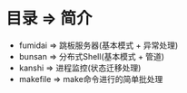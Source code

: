 # 目录 => 简介
* fumidai => 跳板服务器(基本模式 + 异常处理)
* bunsan => 分布式Shell(基本模式 + 管道)
* kanshi => 进程监控(状态迁移处理)
* makefile => make命令进行的简单批处理


